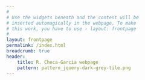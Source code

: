 ```yaml
---
#
# Use the widgets beneath and the content will be
# inserted automagically in the webpage. To make
# this work, you have to use › layout: frontpage
#
layout: frontpage
permalink: /index.html
breadcrumb: true
header:
    title: R. Checa-Garcia webpage
    pattern: pattern_jquery-dark-grey-tile.png
---
```

